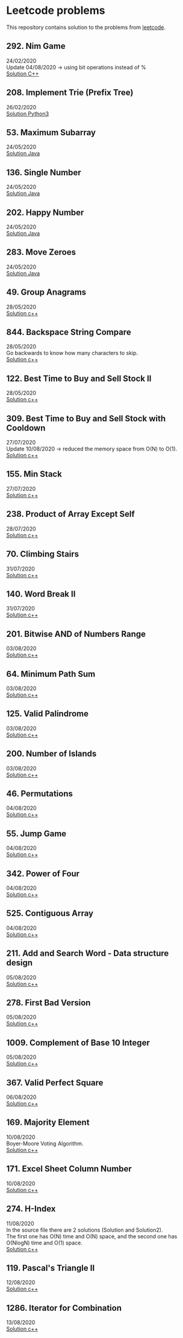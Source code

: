 # Leetcode problems
This repository contains solution to the problems from [leetcode](www.leetcode.com).

## 292. Nim Game
24/02/2020 \
Update 04/08/2020 -> using bit operations instead of % \
[Solution C++](C++/292-nim-game.cpp)

## 208. Implement Trie (Prefix Tree)
26/02/2020 \
[Solution Python3](Python3/208-implement-trie-prefix-tree.py)

## 53. Maximum Subarray
24/05/2020 \
[Solution Java](Java/53-maximum-subarray.java)

## 136. Single Number
24/05/2020 \
[Solution Java](Java/136-single-number.java)

## 202. Happy Number
24/05/2020 \
[Solution Java](Java/202-happy-number.java)

## 283. Move Zeroes
24/05/2020 \
[Solution Java](Java/283-move-zeroes.java)

## 49. Group Anagrams
28/05/2020 \
[Solution c++](C++/49-group-anagrams.cpp)

## 844. Backspace String Compare
28/05/2020 \
Go backwards to know how many characters to skip. \
[Solution c++](C++/844-backspace-string-compare.cpp)

## 122. Best Time to Buy and Sell Stock II
28/05/2020 \
[Solution c++](C++/122-best-time-to-buy-and-sell-stock-ii.cpp)

## 309. Best Time to Buy and Sell Stock with Cooldown
27/07/2020 \
Update 10/08/2020 -> reduced the memory space from O(N) to O(1). \
[Solution c++](C++/309-best-time-to-buy-and-sell-stock-with-cooldown.cpp)

## 155. Min Stack
27/07/2020 \
[Solution c++](C++/155-min-stack.cpp)

## 238. Product of Array Except Self
28/07/2020 \
[Solution c++](C++/238-product-of-array-except-self.cpp)

## 70. Climbing Stairs
31/07/2020 \
[Solution c++](C++/70-climbing-stairs.cpp)

## 140. Word Break II
31/07/2020 \
[Solution c++](C++/140-word-break-ii.cpp)

## 201. Bitwise AND of Numbers Range
03/08/2020 \
[Solution c++](C++/201-bitwise-and-of-numbers-range.cpp)

## 64. Minimum Path Sum
03/08/2020 \
[Solution c++](C++/64-minimum-path-sum.cpp)

## 125. Valid Palindrome
03/08/2020 \
[Solution c++](C++/125-valid-palindrome.cpp)

## 200. Number of Islands
03/08/2020 \
[Solution c++](C++/200-number-of-islands.cpp)

## 46. Permutations
04/08/2020 \
[Solution c++](C++/46-permutations.cpp)

## 55. Jump Game
04/08/2020 \
[Solution c++](C++/55-jump-game.cpp)

## 342. Power of Four
04/08/2020 \
[Solution c++](C++/342-power-of-four.cpp)

## 525. Contiguous Array
04/08/2020 \
[Solution c++](C++/525-contiguous-array.cpp)

## 211. Add and Search Word - Data structure design
05/08/2020 \
[Solution c++](C++/211-add-and-search-word-data-structure-design.cpp)

## 278. First Bad Version
05/08/2020 \
[Solution c++](C++/278-first-bad-version.cpp)

## 1009. Complement of Base 10 Integer
05/08/2020 \
[Solution c++](C++/1009-complement-of-base-10-integer.cpp)

## 367. Valid Perfect Square
06/08/2020 \
[Solution c++](C++/367-valid-perfect-square.cpp)

## 169. Majority Element
10/08/2020 \
Boyer-Moore Voting Algorithm. \
[Solution c++](C++/169-majority-element.cpp)

## 171. Excel Sheet Column Number
10/08/2020 \
[Solution c++](C++/171-excel-sheet-column-number.cpp)

## 274. H-Index
11/08/2020 \
In the source file there are 2 solutions (Solution and Solution2). \
The first one has O(N) time and O(N) space, and the second one has O(NlogN) time and O(1) space. \
[Solution c++](C++/274-h-index.cpp)

## 119. Pascal's Triangle II
12/08/2020 \
[Solution c++](C++/119-pascals-triangle-ii.cpp)

## 1286. Iterator for Combination
13/08/2020 \
[Solution c++](C++/1286-iterator-for-combination.cpp)
